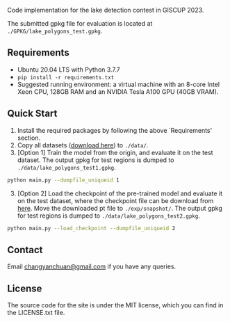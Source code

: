Code implementation for the lake detection contest in GISCUP 2023. 

The submitted gpkg file for evaluation is located at `./GPKG/lake_polygons_test.gpkg`.

## Requirements
- Ubuntu 20.04 LTS with Python 3.7.7
- `pip install -r requirements.txt`
- Suggested running environment: a virtual machine with an 8-core Intel Xeon CPU, 128GB RAM and an NVIDIA Tesla A100 GPU (40GB VRAM).

## Quick Start

1. Install the required packages by following the above `Requirements' section.
2. Copy all datasets ([download here](https://drive.google.com/drive/folders/1p5N7QQwNkC5is89_IfdQfOZ__dQia91x)) to `./data/`.
3. \[Option 1\] Train the model from the origin, and evaluate it on the test dataset. The output gpkg for test regions is dumped to `./data/lake_polygons_test1.gpkg`.
```bash
python main.py --dumpfile_uniqueid 1
```
3. \[Option 2\] Load the checkpoint  of the pre-trained model and evaluate it on the test dataset, where the checkpoint file can be download from [here](https://drive.google.com/drive/folders/1Wpr4aHaOiEE6Z8HAJQ4xbRWKJMtXSKA5). Move the downloaded pt file to `./exp/snapshot/`. The output gpkg for test regions is dumped to `./data/lake_polygons_test2.gpkg`.
```bash
python main.py --load_checkpoint --dumpfile_uniqueid 2
```

## Contact
Email changyanchuan@gmail.com if you have any queries.


## License
The source code for the site is under the MIT license, which you can find in the LICENSE.txt file.